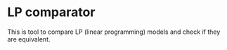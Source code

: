 # LP comparator

This is tool to compare LP (linear programming) models and check if they are equivalent.
